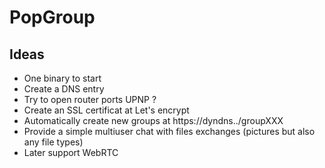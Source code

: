 # PopGroup

## Ideas
- One binary to start
- Create a DNS entry
- Try to open router ports UPNP ?
- Create an SSL certificat at Let's encrypt
- Automatically create new groups at https://dyndns../groupXXX
- Provide a simple multiuser chat with files exchanges (pictures but also any file types)
- Later support WebRTC
